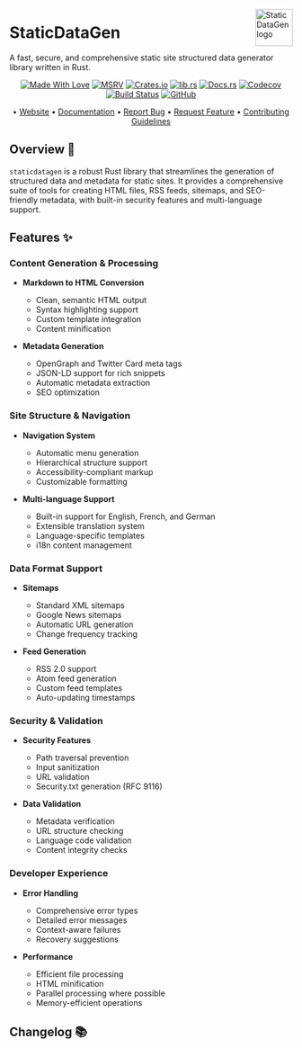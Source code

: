 <!-- markdownlint-disable MD033 MD041 -->
<img src="https://kura.pro/staticdatagen/images/logos/staticdatagen.svg"
alt="StaticDataGen logo" height="66" align="right" />
<!-- markdownlint-enable MD033 MD041 -->

# StaticDataGen

A fast, secure, and comprehensive static site structured data generator library written in Rust.

<!-- markdownlint-disable MD033 MD041 -->
<center>
<!-- markdownlint-enable MD033 MD041 -->

[![Made With Love][made-with-rust]][08] [![MSRV][msrv-badge]][08] [![Crates.io][crates-badge]][03] [![lib.rs][libs-badge]][01] [![Docs.rs][docs-badge]][04] [![Codecov][codecov-badge]][06] [![Build Status][build-badge]][07] [![GitHub][github-badge]][09]

• [Website][00] • [Documentation][04] • [Report Bug][02] • [Request Feature][02] • [Contributing Guidelines][05]

<!-- markdownlint-disable MD033 MD041 -->
</center>
<!-- markdownlint-enable MD033 MD041 -->

## Overview 🚀

`staticdatagen` is a robust Rust library that streamlines the generation of structured data and metadata for static sites. It provides a comprehensive suite of tools for creating HTML files, RSS feeds, sitemaps, and SEO-friendly metadata, with built-in security features and multi-language support.

## Features ✨

### Content Generation & Processing

- **Markdown to HTML Conversion**
  - Clean, semantic HTML output
  - Syntax highlighting support
  - Custom template integration
  - Content minification

- **Metadata Generation**
  - OpenGraph and Twitter Card meta tags
  - JSON-LD support for rich snippets
  - Automatic metadata extraction
  - SEO optimization

### Site Structure & Navigation

- **Navigation System**
  - Automatic menu generation
  - Hierarchical structure support
  - Accessibility-compliant markup
  - Customizable formatting

- **Multi-language Support**
  - Built-in support for English, French, and German
  - Extensible translation system
  - Language-specific templates
  - i18n content management

### Data Format Support

- **Sitemaps**
  - Standard XML sitemaps
  - Google News sitemaps
  - Automatic URL generation
  - Change frequency tracking

- **Feed Generation**
  - RSS 2.0 support
  - Atom feed generation
  - Custom feed templates
  - Auto-updating timestamps

### Security & Validation

- **Security Features**
  - Path traversal prevention
  - Input sanitization
  - URL validation
  - Security.txt generation (RFC 9116)

- **Data Validation**
  - Metadata verification
  - URL structure checking
  - Language code validation
  - Content integrity checks

### Developer Experience

- **Error Handling**
  - Comprehensive error types
  - Detailed error messages
  - Context-aware failures
  - Recovery suggestions

- **Performance**
  - Efficient file processing
  - HTML minification
  - Parallel processing where possible
  - Memory-efficient operations

[00]: https://staticdatagen.com
[01]: https://lib.rs/crates/staticdatagen
[02]: https://github.com/sebastienrousseau/staticdatagen/issues
[03]: https://crates.io/crates/staticdatagen
[04]: https://docs.rs/staticdatagen
[05]: https://github.com/sebastienrousseau/staticdatagen/blob/main/CONTRIBUTING.md
[06]: https://codecov.io/gh/sebastienrousseau/staticdatagen
[07]: https://github.com/sebastienrousseau/staticdatagen/actions?query=branch%3Amain
[08]: https://www.rust-lang.org/
[09]: https://github.com/sebastienrousseau/staticdatagen

[build-badge]: https://img.shields.io/github/actions/workflow/status/sebastienrousseau/staticdatagen/release.yml?branch=main&style=for-the-badge&logo=github
[codecov-badge]: https://img.shields.io/codecov/c/github/sebastienrousseau/staticdatagen?style=for-the-badge&token=yGOBUANPm3&logo=codecov
[crates-badge]: https://img.shields.io/crates/v/staticdatagen.svg?style=for-the-badge&color=fc8d62&logo=rust
[docs-badge]: https://img.shields.io/badge/docs.rs-staticdatagen-66c2a5?style=for-the-badge&labelColor=555555&logo=docs.rs
[github-badge]: https://img.shields.io/badge/github-sebastienrousseau/staticdatagen-8da0cb?style=for-the-badge&labelColor=555555&logo=github
[libs-badge]: https://img.shields.io/badge/lib.rs-v0.0.2-orange.svg?style=for-the-badge
[made-with-rust]: https://img.shields.io/badge/rust-f04041?style=for-the-badge&labelColor=c0282d&logo=rust
[msrv-badge]: https://img.shields.io/badge/MSRV-1.56.0-blue.svg?style=for-the-badge

## Changelog 📚
